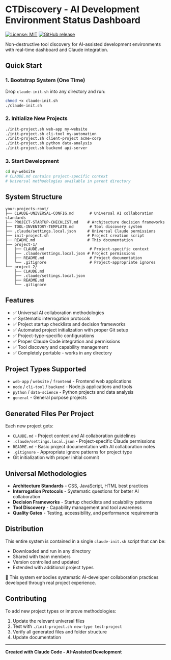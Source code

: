 # CTDiscovery - AI Development Environment Status Dashboard

[![License: MIT](https://img.shields.io/badge/License-MIT-yellow.svg)](https://opensource.org/licenses/MIT)
[![GitHub release](https://img.shields.io/github/release/binarybcc/ctdiscovery.svg)](https://github.com/binarybcc/ctdiscovery/releases)

Non-destructive tool discovery for AI-assisted development environments with real-time dashboard and Claude integration.

## Quick Start

### 1. Bootstrap System (One Time)
Drop `claude-init.sh` into any directory and run:
```bash
chmod +x claude-init.sh
./claude-init.sh
```

### 2. Initialize New Projects
```bash
./init-project.sh web-app my-website
./init-project.sh cli-tool my-automation  
./init-project.sh client-project acme-corp
./init-project.sh python data-analysis
./init-project.sh backend api-server
```

### 3. Start Development
```bash
cd my-website
# CLAUDE.md contains project-specific context
# Universal methodologies available in parent directory
```

## System Structure
```
your-projects-root/
├── CLAUDE-UNIVERSAL-CONFIG.md       # Universal AI collaboration standards
├── PROJECT-STARTUP-CHECKLIST.md    # Architecture decision frameworks
├── TOOL-INVENTORY-TEMPLATE.md       # Tool discovery system
├── .claude/settings.local.json     # Universal Claude permissions
├── init-project.sh                 # Project creation script
├── README.md                       # This documentation
├── project-1/
│   ├── CLAUDE.md                    # Project-specific context
│   ├── .claude/settings.local.json # Project permissions
│   ├── README.md                    # Project documentation
│   └── .gitignore                   # Project-appropriate ignores
└── project-2/
    ├── CLAUDE.md
    ├── .claude/settings.local.json
    ├── README.md
    └── .gitignore
```

## Features
- ✅ Universal AI collaboration methodologies
- ✅ Systematic interrogation protocols  
- ✅ Project startup checklists and decision frameworks
- ✅ Automated project initialization with proper Git setup
- ✅ Project-type-specific configurations
- ✅ Proper Claude Code integration and permissions
- ✅ Tool discovery and capability management
- ✅ Completely portable - works in any directory

## Project Types Supported
- `web-app` / `website` / `frontend` - Frontend web applications
- `node` / `cli-tool` / `backend` - Node.js applications and tools
- `python` / `data-science` - Python projects and data analysis
- `general` - General purpose projects

## Generated Files Per Project
Each new project gets:
- `CLAUDE.md` - Project context and AI collaboration guidelines
- `.claude/settings.local.json` - Project-specific Claude permissions
- `README.md` - Basic project documentation with AI collaboration notes
- `.gitignore` - Appropriate ignore patterns for project type
- Git initialization with proper initial commit

## Universal Methodologies
- **Architecture Standards** - CSS, JavaScript, HTML best practices
- **Interrogation Protocols** - Systematic questions for better AI collaboration
- **Decision Frameworks** - Startup checklists and scalability patterns
- **Tool Discovery** - Capability management and tool awareness
- **Quality Gates** - Testing, accessibility, and performance requirements

## Distribution
This entire system is contained in a single `claude-init.sh` script that can be:
- Downloaded and run in any directory
- Shared with team members
- Version controlled and updated
- Extended with additional project types

🤖 This system embodies systematic AI-developer collaboration practices developed through real project experience.

## Contributing
To add new project types or improve methodologies:
1. Update the relevant universal files
2. Test with `./init-project.sh new-type test-project`
3. Verify all generated files and folder structure
4. Update documentation

---
**Created with Claude Code - AI-Assisted Development**

